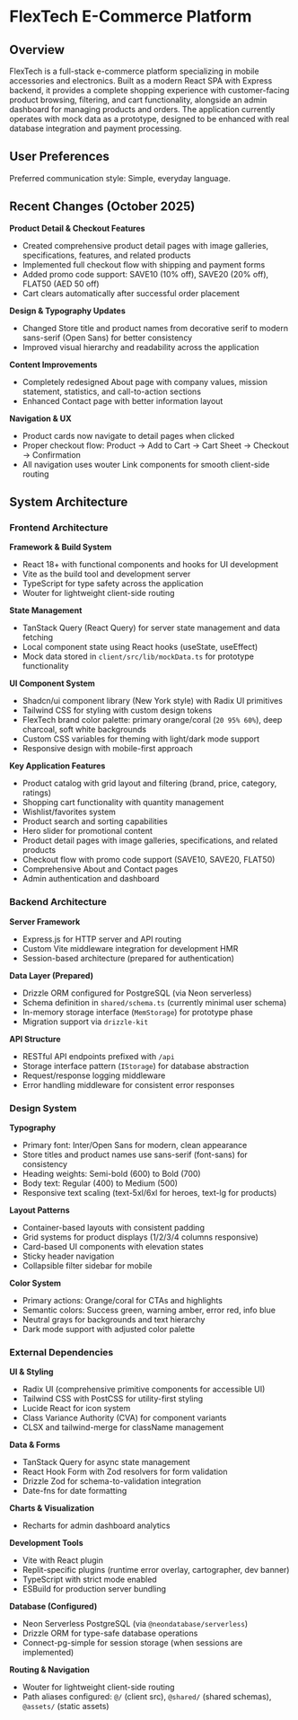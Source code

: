 # FlexTech E-Commerce Platform

## Overview

FlexTech is a full-stack e-commerce platform specializing in mobile accessories and electronics. Built as a modern React SPA with Express backend, it provides a complete shopping experience with customer-facing product browsing, filtering, and cart functionality, alongside an admin dashboard for managing products and orders. The application currently operates with mock data as a prototype, designed to be enhanced with real database integration and payment processing.

## User Preferences

Preferred communication style: Simple, everyday language.

## Recent Changes (October 2025)

**Product Detail & Checkout Features**
- Created comprehensive product detail pages with image galleries, specifications, features, and related products
- Implemented full checkout flow with shipping and payment forms
- Added promo code support: SAVE10 (10% off), SAVE20 (20% off), FLAT50 (AED 50 off)
- Cart clears automatically after successful order placement

**Design & Typography Updates**
- Changed Store title and product names from decorative serif to modern sans-serif (Open Sans) for better consistency
- Improved visual hierarchy and readability across the application

**Content Improvements**
- Completely redesigned About page with company values, mission statement, statistics, and call-to-action sections
- Enhanced Contact page with better information layout

**Navigation & UX**
- Product cards now navigate to detail pages when clicked
- Proper checkout flow: Product → Add to Cart → Cart Sheet → Checkout → Confirmation
- All navigation uses wouter Link components for smooth client-side routing

## System Architecture

### Frontend Architecture

**Framework & Build System**
- React 18+ with functional components and hooks for UI development
- Vite as the build tool and development server
- TypeScript for type safety across the application
- Wouter for lightweight client-side routing

**State Management**
- TanStack Query (React Query) for server state management and data fetching
- Local component state using React hooks (useState, useEffect)
- Mock data stored in `client/src/lib/mockData.ts` for prototype functionality

**UI Component System**
- Shadcn/ui component library (New York style) with Radix UI primitives
- Tailwind CSS for styling with custom design tokens
- FlexTech brand color palette: primary orange/coral (`20 95% 60%`), deep charcoal, soft white backgrounds
- Custom CSS variables for theming with light/dark mode support
- Responsive design with mobile-first approach

**Key Application Features**
- Product catalog with grid layout and filtering (brand, price, category, ratings)
- Shopping cart functionality with quantity management
- Wishlist/favorites system
- Product search and sorting capabilities
- Hero slider for promotional content
- Product detail pages with image galleries, specifications, and related products
- Checkout flow with promo code support (SAVE10, SAVE20, FLAT50)
- Comprehensive About and Contact pages
- Admin authentication and dashboard

### Backend Architecture

**Server Framework**
- Express.js for HTTP server and API routing
- Custom Vite middleware integration for development HMR
- Session-based architecture (prepared for authentication)

**Data Layer (Prepared)**
- Drizzle ORM configured for PostgreSQL (via Neon serverless)
- Schema definition in `shared/schema.ts` (currently minimal user schema)
- In-memory storage interface (`MemStorage`) for prototype phase
- Migration support via `drizzle-kit`

**API Structure**
- RESTful API endpoints prefixed with `/api`
- Storage interface pattern (`IStorage`) for database abstraction
- Request/response logging middleware
- Error handling middleware for consistent error responses

### Design System

**Typography**
- Primary font: Inter/Open Sans for modern, clean appearance
- Store titles and product names use sans-serif (font-sans) for consistency
- Heading weights: Semi-bold (600) to Bold (700)
- Body text: Regular (400) to Medium (500)
- Responsive text scaling (text-5xl/6xl for heroes, text-lg for products)

**Layout Patterns**
- Container-based layouts with consistent padding
- Grid systems for product displays (1/2/3/4 columns responsive)
- Card-based UI components with elevation states
- Sticky header navigation
- Collapsible filter sidebar for mobile

**Color System**
- Primary actions: Orange/coral for CTAs and highlights
- Semantic colors: Success green, warning amber, error red, info blue
- Neutral grays for backgrounds and text hierarchy
- Dark mode support with adjusted color palette

### External Dependencies

**UI & Styling**
- Radix UI (comprehensive primitive components for accessible UI)
- Tailwind CSS with PostCSS for utility-first styling
- Lucide React for icon system
- Class Variance Authority (CVA) for component variants
- CLSX and tailwind-merge for className management

**Data & Forms**
- TanStack Query for async state management
- React Hook Form with Zod resolvers for form validation
- Drizzle Zod for schema-to-validation integration
- Date-fns for date formatting

**Charts & Visualization**
- Recharts for admin dashboard analytics

**Development Tools**
- Vite with React plugin
- Replit-specific plugins (runtime error overlay, cartographer, dev banner)
- TypeScript with strict mode enabled
- ESBuild for production server bundling

**Database (Configured)**
- Neon Serverless PostgreSQL (via `@neondatabase/serverless`)
- Drizzle ORM for type-safe database operations
- Connect-pg-simple for session storage (when sessions are implemented)

**Routing & Navigation**
- Wouter for lightweight client-side routing
- Path aliases configured: `@/` (client src), `@shared/` (shared schemas), `@assets/` (static assets)